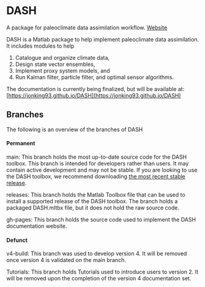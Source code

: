 # DASH
A package for paleoclimate data assimilation workflow.
[Website](https://jonking93.github.io/DASH)

DASH is a Matlab package to help implement paleoclimate data assimilation. It includes modules to help
1. Catalogue and organize climate data, 
2. Design state vector ensembles,
3. Implement proxy system models, and
4. Run Kalman filter, particle filter, and optimal sensor algorithms.

The documentation is currently being finalized, but will be available at: [https://jonking93.github.io/DASH](https://jonking93.github.io/DASH)


## Branches
The following is an overview of the branches of DASH

#### Permanent
main: This branch holds the most up-to-date source code for the DASH toolbox. This branch is intended for developers rather than users. It may contain active development and may not be stable. If you are looking to use the DASH toolbox, we recommend downloading [the most recent stable release](https://github.com/JonKing93/DASH/releases/latest).

releases: This branch holds the Matlab Toolbox file that can be used to install a supported release of the DASH toolbox. The branch holds a packaged DASH.mltbx file, but it does not hold the raw source code.

gh-pages: This branch holds the source code used to implement the DASH documentation website.


#### Defunct
v4-build: This branch was used to develop version 4. It will be removed once version 4 is validated on the main branch.

Tutorials: This branch holds Tutorials used to introduce users to version 2. It will be removed upon the completion of the version 4 documentation set.
